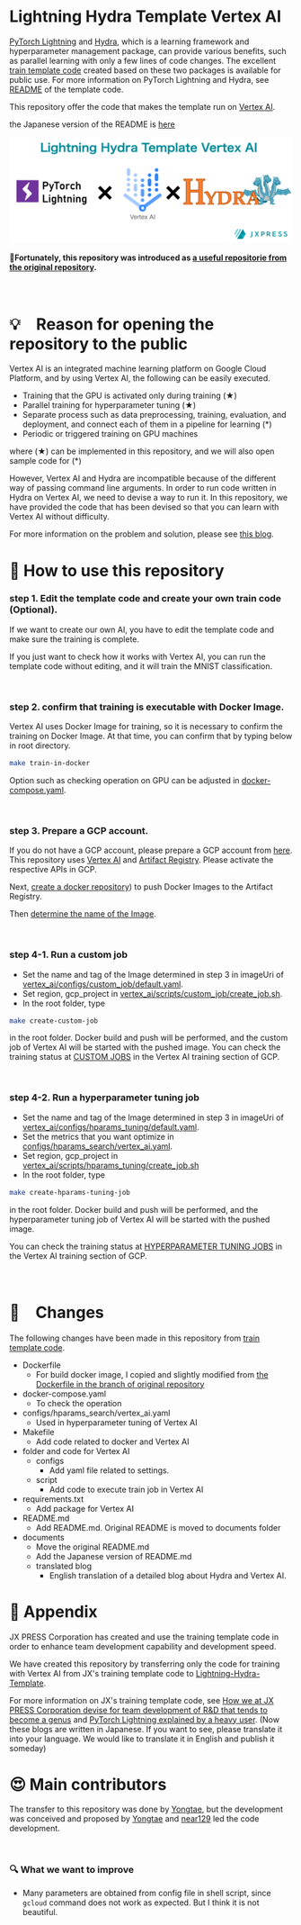 # Lightning Hydra Template Vertex AI

[PyTorch Lightning](https://github.com/PyTorchLightning/pytorch-lightning) and  [Hydra](https://github.com/facebookresearch/hydra), which is a learning framework and hyperparameter management package, can provide various benefits, such as parallel learning with only a few lines of code changes. The excellent [train template code](https://github.com/ashleve/lightning-hydra-template) created based on these two packages is available for public use. For more information on PyTorch Lightning and Hydra, see [README](documents/README.original.md) of the template code.

This repository offer the code that makes the template run on [Vertex AI](https://cloud.google.com/vertex-ai).

the Japanese version of the README is [here](/documents/README_ja.md)

![main_theme](/documents/images/main_readme.png)

**🎉Fortunately, this repository was introduced as [a useful repositorie from the original repository](https://github.com/ashleve/lightning-hydra-template#resources).**

<br>

# 💡　Reason for opening the repository to the public

Vertex AI is an integrated machine learning platform on Google Cloud Platform, and by using Vertex AI, the following can be easily executed.

- Training that the GPU is activated only during training (★)
- Parallel training for hyperparameter tuning (★)
- Separate process such as data preprocessing, training, evaluation, and deployment, and connect each of them in a pipeline for learning (\*)
- Periodic or triggered training on GPU machines

where (★) can be implemented in this repository, and we will also open sample code for (\*)

However, Vertex AI and Hydra are incompatible because of the different way of passing command line arguments.
In order to run code written in Hydra on Vertex AI, we need to devise a way to run it.
In this repository, we have provided the code that has been devised so that you can learn with Vertex AI without difficulty.

For more information on the problem and solution, please see [this blog](/documents/translated_blog.md).
<br>

# 🚀  How to use this repository

### step 1. Edit the template code and create your own train code (Optional).

If we want to create our own AI, you have to edit the template code and make sure the training is complete.

If you just want to check how it works with Vertex AI, you can run the template code without editing, and it will train the MNIST classification.

<br>

### step 2. confirm that training is executable with Docker Image.

Vertex AI uses Docker Image for training, so it is necessary to confirm the training on Docker Image.
At that time, you can confirm that by typing below in root directory.

```bash
make train-in-docker
```

Option such as checking operation on GPU can be adjusted in [docker-compose.yaml](/docker-compose.yaml).

<br>

### step 3. Prepare a GCP account.

If you do not have a GCP account, please prepare a GCP account from [here](https://cloud.google.com/docs/get-started).
This repository uses [Vertex AI](https://cloud.google.com/vertex-ai/docs/start) and [Artifact Registry](https://cloud.google.com/artifact-registry). Please activate the respective APIs in GCP.

Next, [create a docker repository](https://cloud.google.com/artifact-registry/docs/repositories/create-repos#overview)) to push Docker Images to the Artifact Registry.

Then [determine the name of the Image](https://cloud.google.com/artifact-registry/docs/docker/pushing-and-pulling).

<br>

### step 4-1. Run a custom job

- Set the name and tag of the Image determined in step 3 in imageUri of [vertex_ai/configs/custom_job/default.yaml](/vertex_ai/configs/custom_job/default.yaml).
- Set region, gcp_project in [vertex_ai/scripts/custom_job/create_job.sh](/vertex_ai/scripts/custom_job/create_job.sh).
- In the root folder, type

```bash
make create-custom-job
```

in the root folder.
Docker build and push will be performed, and the custom job of Vertex AI will be started with the pushed image.
You can check the training status at [CUSTOM JOBS](https://console.cloud.google.com/vertex-ai/training/custom-jobs) in the Vertex AI training section of GCP.

<br>

### step 4-2. Run a hyperparameter tuning job

- Set the name and tag of the Image determined in step 3 in imageUri of  [vertex_ai/configs/hparams_tuning/default.yaml](/vertex_ai/configs/hparams_tuning/default.yaml).
- Set the metrics that you want optimize in [configs/hparams_search/vertex_ai.yaml](/configs/hparams_search/vertex_ai.yaml).
- Set region, gcp_project in [vertex_ai/scripts/hparams_tuning/create_job.sh](/vertex_ai/scripts/hparams_tuning/create_job.sh)
- In the root folder, type

```bash
make create-hparams-tuning-job
```

in the root folder.
Docker build and push will be performed, and the hyperparameter tuning job of Vertex AI will be started with the pushed image.

You can check the training status at [HYPERPARAMETER TUNING JOBS](https://console.cloud.google.com/vertex-ai/training/hyperparameter-tuning-jobs) in the Vertex AI training section of GCP.

<br>

# 🔧　Changes

The following changes have been made in this repository from [train template code](https://github.com/ashleve/lightning-hydra-template).

- Dockerfile
  - For build docker image, I copied and slightly modified from [the Dockerfile in the branch of original repository](https://github.com/ashleve/lightning-hydra-template/tree/dockerfiles)
- docker-compose.yaml
  - To check the operation
- configs/hparams_search/vertex_ai.yaml
  - Used in hyperparameter tuning of Vertex AI
- Makefile
  - Add code related to docker and Vertex AI
- folder and code for Vertex AI
  - configs
    - Add yaml file related to settings.
  - script
    - Add code to execute train job in Vertex AI
- requirements.txt
  - Add package for Vertex AI
- README.md
  - Add README.md. Original README is moved to documents folder
- documents
  - Move the original README.md
  - Add the Japanese version of README.md
  - translated blog
    - English translation of a detailed blog about Hydra and Vertex AI.

# 📝 Appendix

JX PRESS Corporation has created and use the training template code in order to enhance team development capability and development speed.

We have created this repository by transferring only the code for training with Vertex AI from JX's training template code to [Lightning-Hydra-Template](https://github.com/ashleve/lightning-hydra-template).

For more information on JX's training template code, see [How we at JX PRESS Corporation devise for team development of R&D that tends to become a genus](https://tech.jxpress.net/entry/2021/10/27/160154) and [PyTorch Lightning explained by a heavy user](https://tech.jxpress.net/entry/2021/11/17/112214). (Now these blogs are written in Japanese. If you want to see, please translate it into your language. We would like to translate it in English and publish it someday)
<br>

# 😍 Main contributors

The transfer to this repository was done by [Yongtae](https://github.com/Yongtae723), but the development was conceived and proposed by [Yongtae](https://github.com/Yongtae723) and [near129](https://github.com/near129) led the code development.

<br>

### 🔍  What we want to improve

- Many parameters are obtained from config file in shell script, since `gcloud` command does not work as expected. But I think it is not beautiful.
